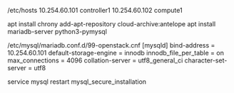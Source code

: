 /etc/hosts
10.254.60.101 controller1
10.254.60.102 compute1



apt install chrony
add-apt-repository cloud-archive:antelope
apt install mariadb-server python3-pymysql

/etc/mysql/mariadb.conf.d/99-openstack.cnf
[mysqld]
bind-address = 10.254.60.101
default-storage-engine = innodb
innodb_file_per_table = on
max_connections = 4096
collation-server = utf8_general_ci
character-set-server = utf8

service mysql restart
mysql_secure_installation


